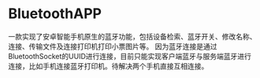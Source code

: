 # BluetoothAPP
一款实现了安卓智能手机原生的蓝牙功能，包括设备检索、蓝牙开关、修改名称、连接、传输文件及连接打印机打印小票图片等。
因为蓝牙连接是通过BluetoothSocket的UUID进行连接，目前只能实现客户端蓝牙与服务端蓝牙进行连接，比如手机连接蓝牙打印机。待解决两个手机直接互相连接。
